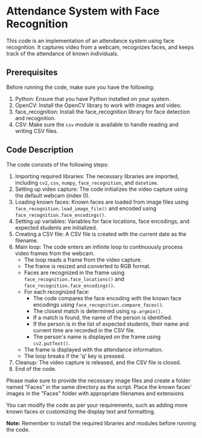 # Attendance System with Face Recognition

This code is an implementation of an attendance system using face recognition. It captures video from a webcam, recognizes faces, and keeps track of the attendance of known individuals.

## Prerequisites

Before running the code, make sure you have the following:

1. Python: Ensure that you have Python installed on your system.
2. OpenCV: Install the OpenCV library to work with images and video.
3. face_recognition: Install the face_recognition library for face detection and recognition.
4. CSV: Make sure the `csv` module is available to handle reading and writing CSV files.

## Code Description

The code consists of the following steps:

1. Importing required libraries: The necessary libraries are imported, including `cv2`, `csv`, `numpy`, `face_recognition`, and `datetime`.
2. Setting up video capture: The code initializes the video capture using the default webcam (index 0).
3. Loading known faces: Known faces are loaded from image files using `face_recognition.load_image_file()` and encoded using `face_recognition.face_encodings()`.
4. Setting up variables: Variables for face locations, face encodings, and expected students are initialized.
5. Creating a CSV file: A CSV file is created with the current date as the filename.
6. Main loop: The code enters an infinite loop to continuously process video frames from the webcam.
   - The loop reads a frame from the video capture.
   - The frame is resized and converted to RGB format.
   - Faces are recognized in the frame using `face_recognition.face_locations()` and `face_recognition.face_encodings()`.
   - For each recognized face:
     - The code compares the face encoding with the known face encodings using `face_recognition.compare_faces()`.
     - The closest match is determined using `np.argmin()`.
     - If a match is found, the name of the person is identified.
     - If the person is in the list of expected students, their name and current time are recorded in the CSV file.
     - The person's name is displayed on the frame using `cv2.putText()`.
   - The frame is displayed with the attendance information.
   - The loop breaks if the 'q' key is pressed.
7. Cleanup: The video capture is released, and the CSV file is closed.
8. End of the code.

Please make sure to provide the necessary image files and create a folder named "Faces" in the same directory as the script. Place the known faces' images in the "Faces" folder with appropriate filenames and extensions

You can modify the code as per your requirements, such as adding more known faces or customizing the display text and formatting.

**Note:** Remember to install the required libraries and modules before running the code.